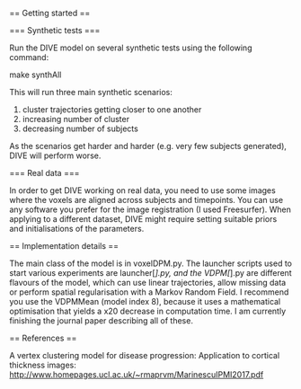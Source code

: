 == Getting started ==

=== Synthetic tests ===

Run the DIVE model on several synthetic tests using the following command:

make synthAll 

This will run three main synthetic scenarios:
1. cluster trajectories getting closer to one another 
2. increasing number of cluster
3. decreasing number of subjects 

As the scenarios get harder and harder (e.g. very few subjects generated), DIVE will perform worse.

 === Real data ===

In order to get DIVE working on real data, you need to use some images where the voxels are aligned across subjects and timepoints. You can use any software you prefer for the image registration (I used Freesurfer). When applying to a different dataset, DIVE might require setting suitable priors and initialisations of the parameters.

== Implementation details ==

The main class of the model is in voxelDPM.py. The launcher scripts used to start various experiments are launcher[*].py, and the VDPM[*].py are different flavours of the model, which can use linear trajectories, allow missing data or perform spatial regularisation with a Markov Random Field. I recommend you use the VDPMMean (model index 8), because it uses a mathematical optimisation that yields a x20 decrease in computation time. I am currently finishing the journal paper describing all of these.

== References ==

A vertex clustering model for disease progression: Application to cortical thickness images: http://www.homepages.ucl.ac.uk/~rmaprvm/MarinescuIPMI2017.pdf


